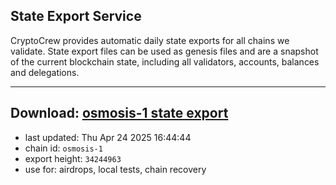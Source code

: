 ## State Export Service
CryptoCrew provides automatic daily state exports for all chains we validate. State export files can be used as genesis files and are a snapshot of the current blockchain state, including all validators, accounts, balances and delegations.

---
**Download: [osmosis-1 state export](https://dl-eu2.ccvalidators.com/SERVICE/osmosis/osmosis-1_export_34244963.json)**
---

- last updated: Thu Apr 24 2025 16:44:44
- chain id: `osmosis-1`
- export height: `34244963`
- use for: airdrops, local tests, chain recovery
